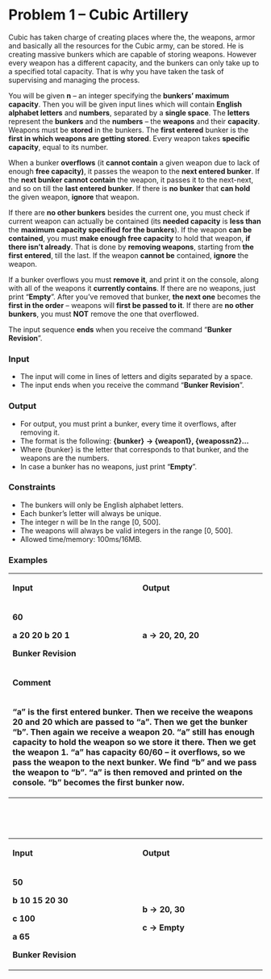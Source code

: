<h1>Problem 1 &ndash; Cubic Artillery</h1>
<p>Cubic has taken charge of creating places where the, the weapons, armor and basically all the resources for the Cubic army, can be stored. He is creating massive bunkers which are capable of storing weapons. However every weapon has a different capacity, and the bunkers can only take up to a specified total capacity. That is why you have taken the task of supervising and managing the process.</p>
<p>You will be given <strong>n</strong> &ndash; an integer specifying the <strong>bunkers&rsquo; maximum capacity</strong>. Then you will be given input lines which will contain <strong>English alphabet letters</strong> and <strong>numbers</strong>, separated by a <strong>single space</strong>. The <strong>letters</strong> represent the <strong>bunkers</strong> and the <strong>numbers</strong> &ndash; the <strong>weapons</strong> and their <strong>capacity</strong>. Weapons must be <strong>stored</strong> in the bunkers. The <strong>first entered</strong> bunker is the <strong>first in which weapons are getting stored</strong>. Every weapon takes <strong>specific capacity</strong>, equal to its number.</p>
<p>When a bunker <strong>overflows</strong> (it <strong>cannot contain</strong> a given weapon due to lack of enough <strong>free capacity)</strong>, it passes the weapon to the <strong>next entered bunker</strong>. If the <strong>next bunker cannot contain</strong> the weapon, it passes it to the next-next, and so on till the <strong>last entered bunker</strong>. If there is <strong>no bunker</strong> that <strong>can hold</strong> the given weapon, <strong>ignore</strong> that weapon.</p>
<p>If there are <strong>no other bunkers</strong> besides the current one, you must check if current weapon can actually be contained (its <strong>needed capacity</strong> is <strong>less than</strong> the <strong>maximum capacity specified for the bunkers</strong>). If the weapon <strong>can be contained</strong>, you must <strong>make enough free capacity</strong> to hold that weapon, <strong>if there isn&rsquo;t already</strong>. That is done by <strong>removing weapons</strong>, starting from <strong>the first entered</strong>, till the last. If the weapon <strong>cannot be</strong> contained, <strong>ignore</strong> the weapon.</p>
<p>If a bunker overflows you must <strong>remove it</strong>, and print it on the console, along with all of the weapons it <strong>currently contains</strong>. If there are no weapons, just print &ldquo;<strong>Empty</strong>&rdquo;. After you&rsquo;ve removed that bunker, <strong>the next one</strong> becomes the <strong>first in the order</strong> &ndash; weapons will <strong>first be passed to it</strong>. If there are <strong>no other bunkers</strong>, you must <strong>NOT</strong> remove the one that overflowed.</p>
<p>The input sequence <strong>ends</strong> when you receive the command &ldquo;<strong>Bunker Revision</strong>&rdquo;.</p>
<h3>Input</h3>
<ul>
<li>The input will come in lines of letters and digits separated by a space.</li>
<li>The input ends when you receive the command &ldquo;<strong>Bunker Revision</strong>&rdquo;.</li>
</ul>
<h3>Output</h3>
<ul>
<li>For output, you must print a bunker, every time it overflows, after removing it.</li>
<li>The format is the following: <strong>{bunker}</strong> <strong>-&gt; {weapon1}, {weapossn2}&hellip;</strong></li>
<li>Where {bunker} is the letter that corresponds to that bunker, and the weapons are the numbers.</li>
<li>In case a bunker has no weapons, just print &ldquo;<strong>Empty</strong>&rdquo;.</li>
</ul>
<h3>Constraints</h3>
<ul>
<li>The bunkers will only be English alphabet letters.</li>
<li>Each bunker&rsquo;s letter will always be unique.</li>
<li>The integer n will be In the range [0, 500].</li>
<li>The weapons will always be valid integers in the range [0, 500].</li>
<li>Allowed time/memory: 100ms/16MB.</li>
</ul>
<h3>Examples</h3>
<table width="0">
<tbody>
<tr>
<td width="305">
<p><strong><strong>Input</strong></strong></p>
</td>
<td width="294">
<p><strong><strong>Output</strong></strong></p>
</td>
</tr>
<tr>
<td width="305">
<p><strong>60</strong></p>
<p><strong>a 20 20 b 20 1</strong></p>
<p><strong>Bunker Revision</strong></p>
</td>
<td width="294">
<p><strong>a -&gt; 20, 20, 20</strong></p>
</td>
</tr>
<tr>
<td colspan="2" width="599">
<p><strong><strong>Comment</strong></strong></p>
</td>
</tr>
<tr>
<td colspan="2" width="599">
<p><strong><strong>&ldquo;a&rdquo;</strong></strong><strong> is the first entered bunker. Then we receive the weapons </strong><strong><strong>20</strong></strong><strong> and </strong><strong><strong>20</strong></strong><strong> which are passed to </strong><strong><strong>&ldquo;a&rdquo;</strong></strong><strong>. Then we get the bunker </strong><strong><strong>&ldquo;b&rdquo;</strong></strong><strong>.</strong> <strong>Then again we receive a weapon </strong><strong><strong>20</strong></strong><strong>. </strong><strong><strong>&ldquo;a&rdquo;</strong></strong><strong> still has enough capacity to hold the weapon so we store it there. Then we get the weapon </strong><strong><strong>1</strong></strong><strong>. </strong><strong><strong>&ldquo;a&rdquo;</strong></strong><strong> has capacity </strong><strong><strong>60/60</strong></strong><strong> &ndash; it overflows, so we pass the weapon to the next bunker. We find </strong><strong><strong>&ldquo;b&rdquo;</strong></strong><strong> and we pass the weapon to </strong><strong><strong>&ldquo;b&rdquo;</strong></strong><strong>. </strong><strong><strong>&ldquo;a&rdquo;</strong></strong><strong> is then removed and printed on the console. </strong><strong><strong>&ldquo;b&rdquo;</strong></strong><strong> becomes the first bunker now.</strong></p>
</td>
</tr>
</tbody>
</table>
<p>&nbsp;</p>
<p>&nbsp;</p>
<table width="0">
<tbody>
<tr>
<td width="305">
<p><strong><strong>Input</strong></strong></p>
</td>
<td width="294">
<p><strong><strong>Output</strong></strong></p>
</td>
</tr>
<tr>
<td width="305">
<p><strong>50</strong></p>
<p><strong>b 10 15 20 30</strong></p>
<p><strong>c 100</strong></p>
<p><strong>a 65</strong></p>
<p><strong>Bunker Revision</strong></p>
</td>
<td width="294">
<p><strong>b -&gt; 20, 30</strong></p>
<p><strong>c -&gt; Empty</strong></p>
</td>
</tr>
</tbody>
</table>
<p>&nbsp;</p>
<p>&nbsp;</p>
